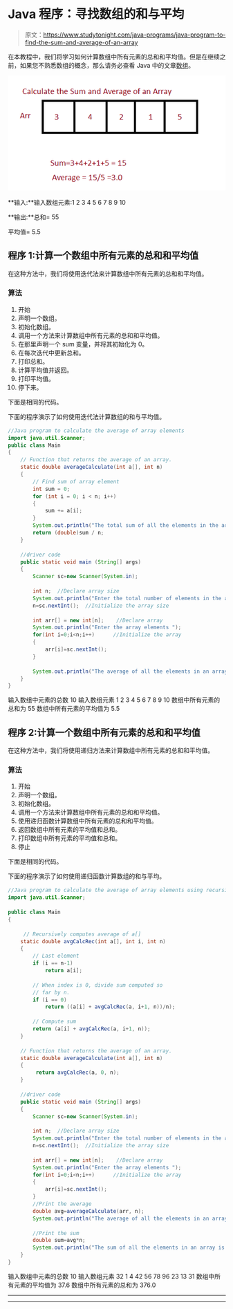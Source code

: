 # Java 程序：寻找数组的和与平均

> 原文：<https://www.studytonight.com/java-programs/java-program-to-find-the-sum-and-average-of-an-array>

在本教程中，我们将学习如何计算数组中所有元素的总和和平均值。但是在继续之前，如果您不熟悉数组的概念，那么请务必查看 Java 中的文章[数组](https://www.studytonight.com/java/array.php)。

![](img/34316ce1ccf259a7175c759edebebc3f.png)

**输入:**输入数组元素:1 2 3 4 5 6 7 8 9 10

**输出:**总和= 55

平均值= 5.5

## 程序 1:计算一个数组中所有元素的总和和平均值

在这种方法中，我们将使用迭代法来计算数组中所有元素的总和和平均值。

### 算法

1.  开始
2.  声明一个数组。
3.  初始化数组。
4.  调用一个方法来计算数组中所有元素的总和和平均值。
5.  在那里声明一个 sum 变量，并将其初始化为 0。
6.  在每次迭代中更新总和。
7.  打印总和。
8.  计算平均值并返回。
9.  打印平均值。
10.  停下来。

下面是相同的代码。

下面的程序演示了如何使用迭代法计算数组的和与平均值。

```java
//Java program to calculate the average of array elements
import java.util.Scanner;
public class Main 
{
    // Function that returns the average of an array.
    static double averageCalculate(int a[], int n)
    {
        // Find sum of array element
        int sum = 0;
        for (int i = 0; i < n; i++)
        {
            sum += a[i];
        }
        System.out.println("The total sum of all the elements in the array is "+sum);
        return (double)sum / n;
    }

    //driver code
    public static void main (String[] args)
    {
        Scanner sc=new Scanner(System.in);

        int n;  //Declare array size
        System.out.println("Enter the total number of elements in the array ");
        n=sc.nextInt();  //Initialize the array size

        int arr[] = new int[n];    //Declare array
        System.out.println("Enter the array elements ");
        for(int i=0;i<n;i++)      //Initialize the array
        {
            arr[i]=sc.nextInt();
        }

        System.out.println("The average of all the elements in an array is "+averageCalculate(arr, n));
    }
} 
```

输入数组中元素的总数 10
输入数组元素 1 2 3 4 5 6 7 8 9 10
数组中所有元素的总和为 55
数组中所有元素的平均值为 5.5

## 程序 2:计算一个数组中所有元素的总和和平均值

在这种方法中，我们将使用递归方法来计算数组中所有元素的总和和平均值。

### 算法

1.  开始
2.  声明一个数组。
3.  初始化数组。
4.  调用一个方法来计算数组中所有元素的总和和平均值。
5.  使用递归函数计算数组中所有元素的总和和平均值。
6.  返回数组中所有元素的平均值和总和。
7.  打印数组中所有元素的平均值和总和。
8.  停止

下面是相同的代码。

下面的程序演示了如何使用递归函数计算数组的和与平均。

```java
//Java program to calculate the average of array elements using recursive function
import java.util.Scanner;

public class Main 
{

     // Recursively computes average of a[]
    static double avgCalcRec(int a[], int i, int n)
    {
        // Last element
        if (i == n-1)
            return a[i];

        // When index is 0, divide sum computed so
        // far by n.
        if (i == 0)
            return ((a[i] + avgCalcRec(a, i+1, n))/n);

        // Compute sum
        return (a[i] + avgCalcRec(a, i+1, n));
    }

    // Function that returns the average of an array.
    static double averageCalculate(int a[], int n)
    {
         return avgCalcRec(a, 0, n);
    }

    //driver code
    public static void main (String[] args)
    {
        Scanner sc=new Scanner(System.in);

        int n;  //Declare array size
        System.out.println("Enter the total number of elements in the array ");
        n=sc.nextInt();  //Initialize the array size

        int arr[] = new int[n];    //Declare array
        System.out.println("Enter the array elements ");
        for(int i=0;i<n;i++)      //Initialize the array
        {
            arr[i]=sc.nextInt();
        }
        //Print the average
        double avg=averageCalculate(arr, n);     
        System.out.println("The average of all the elements in an array is "+avg);

        //Print the sum
        double sum=avg*n;
        System.out.println("The sum of all the elements in an array is "+sum);
    }
} 
```

输入数组中元素的总数 10
输入数组元素 32 1 4 42 56 78 96 23 13 31
数组中所有元素的平均值为 37.6
数组中所有元素的总和为 376.0

* * *

* * *
